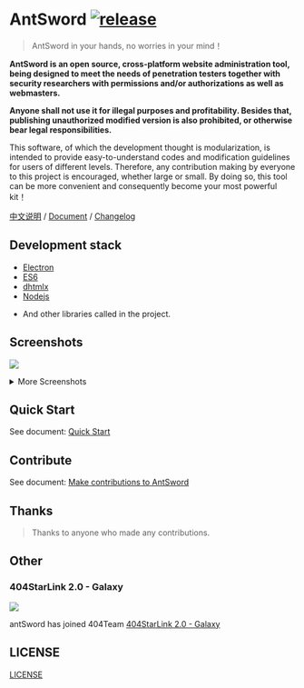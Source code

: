 # AntSword [![release](https://img.shields.io/badge/release-v2.1.12-blue.svg?style=flat-square)][url-release]

> AntSword in your hands, no worries in your mind！

**AntSword is an open source, cross-platform website administration tool, being designed to meet the needs of penetration testers together with security researchers with permissions and/or authorizations as well as webmasters.**

**Anyone shall not use it for illegal purposes and profitability. Besides that, publishing unauthorized modified version is also prohibited, or otherwise bear legal responsibilities.**

This software, of which the development thought is modularization, is intended to provide easy-to-understand codes and modification guidelines for users of different levels. Therefore, any contribution making by everyone to this project is encouraged, whether large or small. By doing so, this tool can be more convenient and consequently become your most powerful kit！

[中文说明][url-doczh] / [Document][url-document] / [Changelog][url-changelog]

## Development stack

- [Electron][url-electron]
- [ES6][url-es6]
- [dhtmlx][url-dhtmlx]
- [Nodejs][url-nodejs]
* And other libraries called in the project.

## Screenshots

![][url-mainui]

<details>

<summary>More Screenshots</summary>

![][url-filemanager]
![][url-terminal]
![][url-database]
![][url-pluginstore]

</details>

## Quick Start

See document: [Quick Start][url-quickstart]

## Contribute

See document: [Make contributions to AntSword][url-contribute]

## Thanks

> Thanks to anyone who made any contributions.

## Other

### 404StarLink 2.0 - Galaxy

![](https://github.com/knownsec/404StarLink-Project/raw/master/logo.png)

antSword has joined 404Team [404StarLink 2.0 - Galaxy](https://github.com/knownsec/404StarLink2.0-Galaxy)

## LICENSE

[LICENSE](./LICENSE)

[url-doczh]: README_CN.md
[url-changelog]: CHANGELOG.md
[url-document]: https://www.yuque.com/antswordproject/antsword/
[url-release]: https://github.com/AntSwordProject/AntSword/releases/
[url-electron]: http://electron.atom.io/
[url-es6]: http://es6.ruanyifeng.com/
[url-dhtmlx]: http://dhtmlx.com/
[url-nodejs]: https://nodejs.org/
[url-homepage]: http://uyu.us
[url-release]: https://github.com/AntSwordProject/AntSword/releases
[url-quickstart]: https://www.yuque.com/antswordproject/antsword/lmwppk
[url-contribute]: https://doc.u0u.us/en/contribute_docs.html
[url-mainui]: https://cdn.nlark.com/yuque/0/2021/png/1592179/1611820109032-b563426e-015c-4afe-a905-70e878fdcdb6.png
[url-filemanager]: https://cdn.nlark.com/yuque/0/2021/png/1592179/1611823243564-26e964c2-6d38-421a-8543-5f1f082a6bbd.png
[url-terminal]: https://cdn.nlark.com/yuque/0/2021/png/1592179/1611823538382-50fba630-3bd9-4205-b5dd-9cc054da79a8.png
[url-database]: https://cdn.nlark.com/yuque/0/2021/png/1592179/1611825612518-ca1c4fcc-98a6-4fa3-b55d-f25619c86380.png
[url-pluginstore]: https://cdn.nlark.com/yuque/0/2021/png/1592179/1611907520850-040bffb1-5bc3-4c1c-a8d1-1e69712f7684.png
